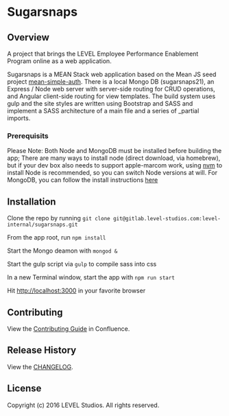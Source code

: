 # Sugarsnaps

## Overview
A project that brings the LEVEL Employee Performance Enablement Program online as a web application.

Sugarsnaps is a MEAN Stack web application based on the Mean JS seed project
[mean-simple-auth](https://github.com/meanjs/mean-simple-auth). There is a local Mongo DB
(sugarsnaps21), an Express / Node web server with server-side routing for CRUD operations,
and Angular client-side routing for view templates. The build system uses gulp and the site
styles are written using Bootstrap and SASS and implement a SASS architecture of a main file and a series of _partial imports.

### Prerequisits
Please Note: Both Node and MongoDB must be installed before building the app;
There are many ways to install node (direct download, via homebrew), but if your dev box also needs to support apple-marcom work, using [nvm](nvm.sh) to install Node is recommended, so you can switch Node versions at will. For MongoDB, you can follow the install instructions [here](https://docs.mongodb.com/manual/tutorial/install-mongodb-on-os-x/)

## Installation
Clone the repo by running `git clone git@gitlab.level-studios.com:level-internal/sugarsnaps.git`

From the app root, run `npm install`

Start the Mongo deamon with `mongod &`

Start the gulp script via `gulp` to compile sass into css

In a new Terminal window, start the app with `npm run start`

Hit [http://localhost:3000](http://localhost:3000) in your favorite browser


## Contributing
View the [Contributing Guide](https://wiki.level-studios.com/display/PROJ/Contributing+Guide) in Confluence.

## Release History
View the [CHANGELOG](CHANGELOG.md).

## License
Copyright (c) 2016 LEVEL Studios. All rights reserved.
